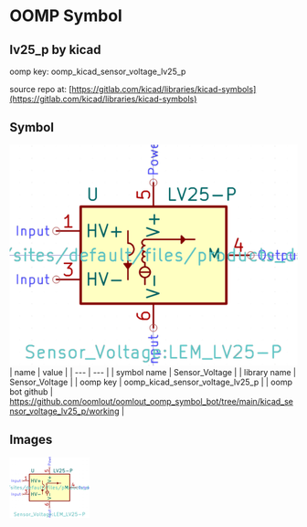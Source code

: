 # OOMP Symbol  
## lv25_p  by kicad  
  
oomp key: oomp_kicad_sensor_voltage_lv25_p  
  
source repo at: [https://gitlab.com/kicad/libraries/kicad-symbols](https://gitlab.com/kicad/libraries/kicad-symbols)  
## Symbol  
  
[![working.png](working_600.png)](working.png)  
| name | value | 
| --- | --- | 
| symbol name | Sensor_Voltage | 
| library name | Sensor_Voltage | 
| oomp key | oomp_kicad_sensor_voltage_lv25_p | 
| oomp bot github | https://github.com/oomlout/oomlout_oomp_symbol_bot/tree/main/kicad_sensor_voltage_lv25_p/working | 
## Images  
  
[![working.png](working_140.png)](working.png)  
